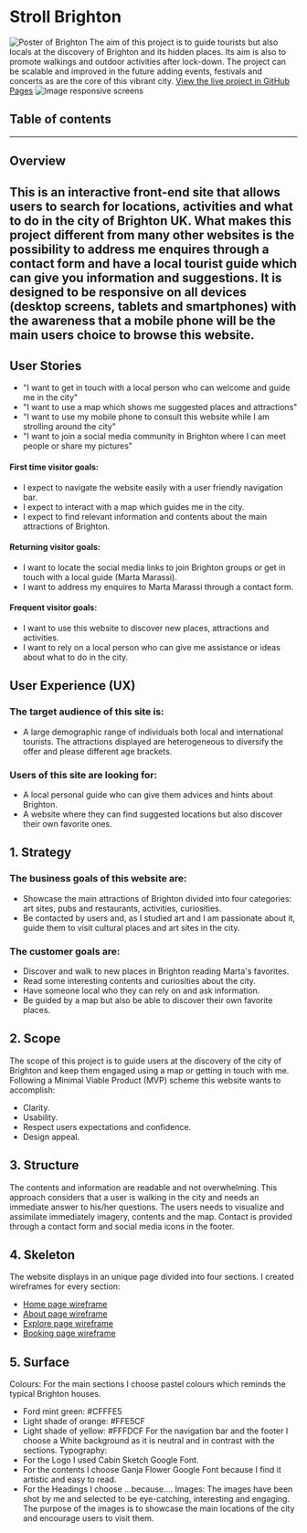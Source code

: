 # Stroll Brighton
![Poster of Brighton]()
The aim of this project is to guide tourists but also locals at the discovery of Brighton and its hidden places. Its aim is also to promote walkings and outdoor activities after lock-down.
The project can be scalable and improved in the future adding events, festivals and concerts as are the core of this vibrant city. 
[View the live project in GitHub Pages](https://marta44.github.io/Stroll-Brighton/)
![Image responsive screens]()
## Table of contents
---
## Overview
This is an interactive front-end site that allows users to search for locations, activities and what to do in the city of Brighton UK. What makes this project different from many other websites is the possibility to address me enquires through a contact form and have a local tourist guide which can give you information and suggestions.
It is designed to be responsive on all devices (desktop screens, tablets and smartphones) with the awareness that a mobile phone will be the main users choice to browse this website. 
---
## User Stories
- "I want to get in touch with a local person who can welcome and guide me in the city"
- "I want to use a map which shows me suggested places and attractions"
- "I want to use my mobile phone to consult this website while I am strolling around the city"
- "I want to join a social media community in Brighton where I can meet people or share my pictures"
#### First time visitor goals:
- I expect to navigate the website easily with a user friendly navigation bar.
- I expect to interact with a map which guides me in the city.
- I expect to find relevant information and contents about the main attractions of Brighton.
#### Returning visitor goals:
- I want to locate the social media links to join Brighton groups or get in touch with a local guide (Marta Marassi).
- I want to address my enquires to Marta Marassi through a contact form. 
#### Frequent visitor goals:
- I want to use this website to discover new places, attractions and activities.
- I want to rely on a local person who can give me assistance or ideas about what to do in the city.
## User Experience (UX)
### The target audience of this site is:
- A large demographic range of individuals both local and international tourists. The attractions displayed are heterogeneous to diversify the offer and please different age brackets.
### Users of this site are looking for:
- A local personal guide who can give them advices and hints about Brighton.
- A website where they can find suggested locations but also discover their own favorite ones. 
## 1. Strategy
### The business goals of this website are:
- Showcase the main attractions of Brighton divided into four categories: art sites, pubs and restaurants, activities, curiosities.
- Be contacted by users and, as I studied art and I am passionate about it, guide them to visit cultural places and art sites in the city.
### The customer goals are:
- Discover and walk to new places in Brighton reading Marta's favorites.
- Read some interesting contents and curiosities about the city.
- Have someone local who they can rely on and ask information.
- Be guided by a map but also be able to discover their own favorite places.
## 2. Scope
The scope of this project is to guide users at the discovery of the city of Brighton and keep them engaged using a map or getting in touch with me. 
Following a Minimal Viable Product (MVP) scheme this website wants to accomplish:
- Clarity.
- Usability.
- Respect users expectations and confidence.
- Design appeal.
## 3. Structure
The contents and information are readable and not overwhelming. This approach considers that a user is walking in the city and needs an immediate answer to his/her questions. The users needs to visualize and assimilate immediately imagery, contents and the map. Contact is provided through a contact form and social media icons in the footer.

## 4. Skeleton
The website displays in an unique page divided into four sections. I created wireframes for every section:
- [Home page wireframe](https://marta44.github.io/)
- [About page wireframe](https://marta44.github.io/)
- [Explore page wireframe](https://marta44.github.io/)
- [Booking page wireframe](https://marta44.github.io/)
## 5. Surface
Colours:
For the main sections I choose pastel colours which reminds the typical Brighton houses.
- Ford mint green: #CFFFE5
- Light shade of orange: #FFE5CF
- Light shade of yellow: #FFFDCF
For the navigation bar and the footer I choose a White background as it is neutral and in contrast with the sections.
Typography:
- For the Logo I used Cabin Sketch Google Font.
- For the contents I choose Ganja Flower Google Font because I find it artistic and easy to read.
- For the Headings I choose ...because....
Images:
The images have been shot by me and selected to be eye-catching, interesting and engaging. The purpose of the images is to showcase the main locations of the city and encourage users to visit them.
